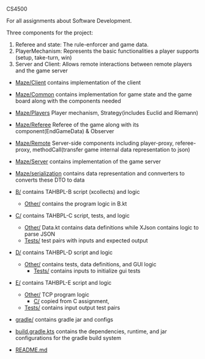 CS4500

For all assignments about Software Development.

Three components for the project: 
1. Referee and state: The rule-enforcer and game data. 
2. PlayerMechanism: Represents the basic functionalities a player supports (setup, take-turn, win)   
3. Server and Client: Allows remote interactions between remote players and the game server 


* [Maze/Client](./Maze/Client) contains implementation of the client
* [Maze/Common](./Maze/Common) contains implementation for game state and the game board along with the components needed
* [Maze/Players](./Maze/Players) Player mechanism, Strategy(includes Euclid and Riemann)
* [Maze/Referee](./Maze/Referee) Referee of the game along with its component(EndGameData) & Observer
* [Maze/Remote](./Maze/Remote) Server-side components including player-proxy, referee-proxy, methodCall(transfer game internal data representation to json)
* [Maze/Server](./Maze/Server) contains implementation of the game server
* [Maze/serialization](./Maze/serialization) contains data representation and connverters to converts these DTO to data
   
* [B/](./B) contains TAHBPL-B script (xcollects) and logic
  * [Other/](./B/Other) contains the program logic in B.kt
* [C/](./C) contains TAHBPL-C script, tests, and logic
  * [Other/](./C/Other) Data.kt contains data definitions while XJson contains logic to parse JSON
  * [Tests/](./C/Tests) test pairs with inputs and expected output
* [D/](./D) contains TAHBPL-D script and logic
  * [Other/](./D/Other)  contains tests, data definitions, and GUI logic 
    * [Tests/](./D/Other/Tests) contains inputs to initialize gui tests
* [E/](./E) contains TAHBPL-E script and logic 
  * [Other/](./E/Other) TCP program logic
    * [C/](./E/Other/C) copied from C assignment, 
  * [Tests/](./E/Tests) contains input output test pairs
* [gradle/](./gradle) contains gradle jar and configs
* [build.gradle.kts](./build.gradle.kts) contains the dependencies, runtime, and jar configurations for the gradle build system
* [README.md](./README.md)
